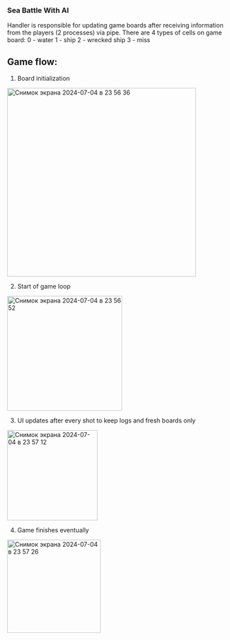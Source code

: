 ### Sea Battle With AI

Handler is responsible for updating game boards after receiving information from the players (2 processes) via pipe.
There are 4 types of cells on game board:
0 - water
1 - ship
2 - wrecked ship
3 - miss

## Game flow:
1. Board initialization
<img width="437" alt="Снимок экрана 2024-07-04 в 23 56 36" src="https://github.com/theSirD/Bash-Sea-Battle-With-AI-/assets/108454328/33839cc0-0299-415c-af3c-7f5ce8b6d14b">

2. Start of game loop
<img width="266" alt="Снимок экрана 2024-07-04 в 23 56 52" src="https://github.com/theSirD/Bash-Sea-Battle-With-AI-/assets/108454328/48dedfcb-3ba6-4ebb-98bc-55cd496c0463">

3. UI updates after every shot to keep logs and fresh boards only
<img width="209" alt="Снимок экрана 2024-07-04 в 23 57 12" src="https://github.com/theSirD/Bash-Sea-Battle-With-AI-/assets/108454328/9f1f7ce0-ae4c-46da-b648-26169ff54ce6">

4. Game finishes eventually
<img width="216" alt="Снимок экрана 2024-07-04 в 23 57 26" src="https://github.com/theSirD/Bash-Sea-Battle-With-AI-/assets/108454328/429adb3f-d035-4905-ba52-47bdd2d5bb3d">
